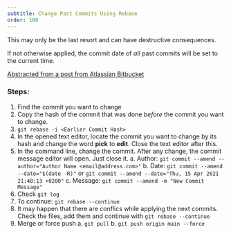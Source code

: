 ```yaml
---
subtitle: Change Past Commits Using Rebase
order: 100
---
```


This may only be the last resort and can have destructive consequences.

If not otherwise applied, the commit date of _all_ past commits will be set to the current time.

[Abstracted from a post from Atlassian Bitbucket](https://confluence.atlassian.com/bitbucketserverkb/how-do-you-make-changes-on-a-specific-commit-779171729.html)

### Steps:

1. Find the commit you want to change
2. Copy the hash of the commit that was done _before_ the commit you want to change.
3. `git rebase -i <Earlier Commit Hash>`
4. In the opened text editor, locate the commit you want to change by its hash and change the word **pick** to **edit**. Close the text editor after this.
5. In the command line, change the commit. After any change, the commit message editor will open. Just close it.
   a. Author: `git commit --amend --author="Author Name <email@address.com>"`
   b. Date: `git commit --amend --date="$(date -R)"` or `git commit --amend --date="Thu, 15 Apr 2021 21:48:13 +0200"`
   c. Message: `git commit --amend -m "New Commit Message"`
6. Check `git log`
7. To continue: `git rebase --continue`
8. It may happen that there are conflics while applying the next commits. Check the files, add them and continue with `git rebase --continue`
9. Merge or force push
   a. `git pull`
   b. `git push origin main --force`
